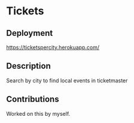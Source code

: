 # Tickets

## Deployment

https://ticketspercity.herokuapp.com/

## Description

Search by city to find local events in ticketmaster

## Contributions

Worked on this by myself.

